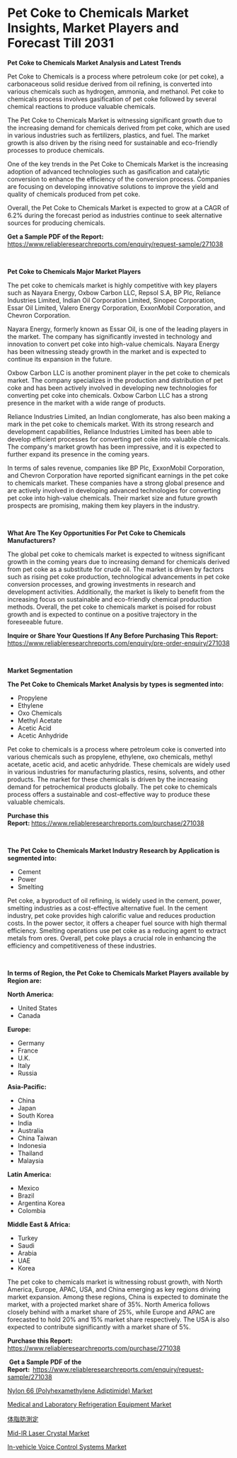 <p><h1>Pet Coke to Chemicals Market Insights, Market Players and Forecast Till 2031</h1></p><p><strong>Pet Coke to Chemicals Market Analysis and Latest Trends</strong></p>
<p><p>Pet Coke to Chemicals is a process where petroleum coke (or pet coke), a carbonaceous solid residue derived from oil refining, is converted into various chemicals such as hydrogen, ammonia, and methanol. Pet coke to chemicals process involves gasification of pet coke followed by several chemical reactions to produce valuable chemicals.</p><p>The Pet Coke to Chemicals Market is witnessing significant growth due to the increasing demand for chemicals derived from pet coke, which are used in various industries such as fertilizers, plastics, and fuel. The market growth is also driven by the rising need for sustainable and eco-friendly processes to produce chemicals.</p><p>One of the key trends in the Pet Coke to Chemicals Market is the increasing adoption of advanced technologies such as gasification and catalytic conversion to enhance the efficiency of the conversion process. Companies are focusing on developing innovative solutions to improve the yield and quality of chemicals produced from pet coke.</p><p>Overall, the Pet Coke to Chemicals Market is expected to grow at a CAGR of 6.2% during the forecast period as industries continue to seek alternative sources for producing chemicals.</p></p>
<p><strong>Get a Sample PDF of the Report:&nbsp;</strong> <a href="https://www.reliableresearchreports.com/enquiry/request-sample/271038">https://www.reliableresearchreports.com/enquiry/request-sample/271038</a></p>
<p>&nbsp;</p>
<p><strong>Pet Coke to Chemicals Major Market Players</strong></p>
<p><p>The pet coke to chemicals market is highly competitive with key players such as Nayara Energy, Oxbow Carbon LLC, Repsol S.A, BP Plc, Reliance Industries Limited, Indian Oil Corporation Limited, Sinopec Corporation, Essar Oil Limited, Valero Energy Corporation, ExxonMobil Corporation, and Chevron Corporation.</p><p>Nayara Energy, formerly known as Essar Oil, is one of the leading players in the market. The company has significantly invested in technology and innovation to convert pet coke into high-value chemicals. Nayara Energy has been witnessing steady growth in the market and is expected to continue its expansion in the future.</p><p>Oxbow Carbon LLC is another prominent player in the pet coke to chemicals market. The company specializes in the production and distribution of pet coke and has been actively involved in developing new technologies for converting pet coke into chemicals. Oxbow Carbon LLC has a strong presence in the market with a wide range of products.</p><p>Reliance Industries Limited, an Indian conglomerate, has also been making a mark in the pet coke to chemicals market. With its strong research and development capabilities, Reliance Industries Limited has been able to develop efficient processes for converting pet coke into valuable chemicals. The company's market growth has been impressive, and it is expected to further expand its presence in the coming years.</p><p>In terms of sales revenue, companies like BP Plc, ExxonMobil Corporation, and Chevron Corporation have reported significant earnings in the pet coke to chemicals market. These companies have a strong global presence and are actively involved in developing advanced technologies for converting pet coke into high-value chemicals. Their market size and future growth prospects are promising, making them key players in the industry.</p></p>
<p>&nbsp;</p>
<p><strong>What Are The Key Opportunities For Pet Coke to Chemicals Manufacturers?</strong></p>
<p><p>The global pet coke to chemicals market is expected to witness significant growth in the coming years due to increasing demand for chemicals derived from pet coke as a substitute for crude oil. The market is driven by factors such as rising pet coke production, technological advancements in pet coke conversion processes, and growing investments in research and development activities. Additionally, the market is likely to benefit from the increasing focus on sustainable and eco-friendly chemical production methods. Overall, the pet coke to chemicals market is poised for robust growth and is expected to continue on a positive trajectory in the foreseeable future.</p></p>
<p><strong>Inquire or Share Your Questions If Any Before Purchasing This Report:</strong> <a href="https://www.reliableresearchreports.com/enquiry/pre-order-enquiry/271038">https://www.reliableresearchreports.com/enquiry/pre-order-enquiry/271038</a></p>
<p>&nbsp;</p>
<p><strong>Market Segmentation</strong></p>
<p><strong>The Pet Coke to Chemicals Market Analysis by types is segmented into:</strong></p>
<p><ul><li>Propylene</li><li>Ethylene</li><li>Oxo Chemicals</li><li>Methyl Acetate</li><li>Acetic Acid</li><li>Acetic Anhydride</li></ul></p>
<p><p>Pet coke to chemicals is a process where petroleum coke is converted into various chemicals such as propylene, ethylene, oxo chemicals, methyl acetate, acetic acid, and acetic anhydride. These chemicals are widely used in various industries for manufacturing plastics, resins, solvents, and other products. The market for these chemicals is driven by the increasing demand for petrochemical products globally. The pet coke to chemicals process offers a sustainable and cost-effective way to produce these valuable chemicals.</p></p>
<p><strong>Purchase this Report:&nbsp;</strong><a href="https://www.reliableresearchreports.com/purchase/271038">https://www.reliableresearchreports.com/purchase/271038</a></p>
<p>&nbsp;</p>
<p><strong>The Pet Coke to Chemicals Market Industry Research by Application is segmented into:</strong></p>
<p><ul><li>Cement</li><li>Power</li><li>Smelting</li></ul></p>
<p><p>Pet coke, a byproduct of oil refining, is widely used in the cement, power, smelting industries as a cost-effective alternative fuel. In the cement industry, pet coke provides high calorific value and reduces production costs. In the power sector, it offers a cheaper fuel source with high thermal efficiency. Smelting operations use pet coke as a reducing agent to extract metals from ores. Overall, pet coke plays a crucial role in enhancing the efficiency and competitiveness of these industries.</p></p>
<p>&nbsp;</p>
<p><strong>In terms of Region, the Pet Coke to Chemicals Market Players available by Region are:</strong></p>
<p>
    <p> <strong> North America: </strong>
        <ul>
            <li>United States</li>
            <li>Canada</li>
        </ul>
        </p> 
    <p> <strong> Europe: </strong>
        <ul>
            <li>Germany</li>
            <li>France</li>
            <li>U.K.</li>
            <li>Italy</li>
            <li>Russia</li>
        </ul>
        </p> 
    <p> <strong> Asia-Pacific: </strong>
        <ul>
            <li>China</li>
            <li>Japan</li>
            <li>South Korea</li>
            <li>India</li>
            <li>Australia</li>
            <li>China Taiwan</li>
            <li>Indonesia</li>
            <li>Thailand</li>
            <li>Malaysia</li>
        </ul>
        </p> 
    <p> <strong> Latin America: </strong>
        <ul>
            <li>Mexico</li>
            <li>Brazil</li>
            <li>Argentina Korea</li>
            <li>Colombia</li>
        </ul>
        </p> 
    <p> <strong> Middle East & Africa: </strong>
        <ul>
            <li>Turkey</li>
            <li>Saudi</li>
            <li>Arabia</li>
            <li>UAE</li>
            <li>Korea</li>
        </ul>
    </p>
    </p>
<p><p>The pet coke to chemicals market is witnessing robust growth, with North America, Europe, APAC, USA, and China emerging as key regions driving market expansion. Among these regions, China is expected to dominate the market, with a projected market share of 35%. North America follows closely behind with a market share of 25%, while Europe and APAC are forecasted to hold 20% and 15% market share respectively. The USA is also expected to contribute significantly with a market share of 5%.</p></p>
<p><strong>Purchase this Report: </strong><a href="https://www.reliableresearchreports.com/purchase/271038">https://www.reliableresearchreports.com/purchase/271038</a></p>
<p>&nbsp;<strong>Get a Sample PDF of the Report:&nbsp;&nbsp;</strong><a href="https://www.reliableresearchreports.com/enquiry/request-sample/271038">https://www.reliableresearchreports.com/enquiry/request-sample/271038</a></p>
<p><strong></strong></p>
<p><p><a href="https://github.com/Chiragrp22/Market-Research-Report-List-3/blob/main/nylon-66-polyhexamethylene-adiptimide-market.md">Nylon 66 (Polyhexamethylene Adiptimide) Market</a></p><p><a href="https://issuu.com/reportprime-2/docs/medical-and-laboratory-refrigeration-equipment-mar">Medical and Laboratory Refrigeration Equipment Market</a></p><p><a href="https://github.com/hwbcz413288296/Market-Research-Report-List-1/blob/main/6926613187008.md">体脂肪測定</a></p><p><a href="https://view.publitas.com/reportprime-1/mid-ir-laser-crystal-market-analysis-examines-its-scope-on-growth-opportunities-and-forecasted-trends-spanning-from-2024-to-2031/">Mid-IR Laser Crystal Market</a></p><p><a href="https://view.publitas.com/reportprime-1/in-vehicle-voice-control-systems-market-size-furnishes-valuable-information-encompassing-market-share-market-trends-and-projections-spanning-from-2024-to-2031/">In-vehicle Voice Control Systems Market</a></p></p>